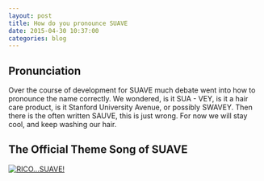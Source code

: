 ```yaml
---
layout: post
title: How do you pronounce SUAVE
date: 2015-04-30 10:37:00
categories: blog
---
```


## Pronunciation

Over the course of development for SUAVE much debate went into how to pronounce the name correctly. We wondered, is it SUA - VEY, is it a hair care product, is it Stanford University Avenue, or possibly SWAVEY. Then there is the often written SAUVE, this is just wrong. For now we will stay cool, and keep washing our hair.


## The Official Theme Song of SUAVE
[![RICO...SUAVE!](http://img.youtube.com/vi/6nldpjPbGqg/0.jpg)](https://www.youtube.com/watch?v=6nldpjPbGqg)
